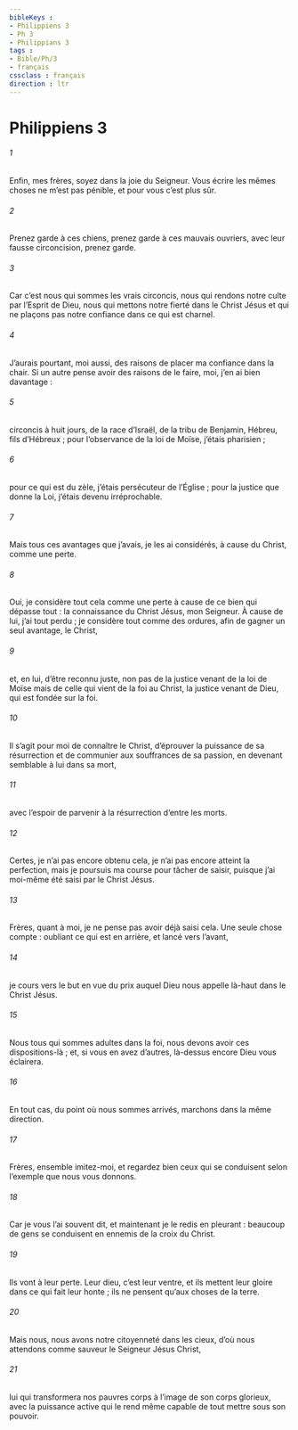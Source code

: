 ```yaml
---
bibleKeys : 
- Philippiens 3
- Ph 3
- Philippians 3
tags : 
- Bible/Ph/3
- français
cssclass : français
direction : ltr
---
```


# Philippiens 3

###### 1
Enfin, mes frères, soyez dans la joie du Seigneur. Vous écrire les mêmes choses ne m’est pas pénible, et pour vous c’est plus sûr.
###### 2
Prenez garde à ces chiens, prenez garde à ces mauvais ouvriers, avec leur fausse circoncision, prenez garde.
###### 3
Car c’est nous qui sommes les vrais circoncis, nous qui rendons notre culte par l’Esprit de Dieu, nous qui mettons notre fierté dans le Christ Jésus et qui ne plaçons pas notre confiance dans ce qui est charnel.
###### 4
J’aurais pourtant, moi aussi, des raisons de placer ma confiance dans la chair. Si un autre pense avoir des raisons de le faire, moi, j’en ai bien davantage :
###### 5
circoncis à huit jours, de la race d’Israël, de la tribu de Benjamin, Hébreu, fils d’Hébreux ; pour l’observance de la loi de Moïse, j’étais pharisien ;
###### 6
pour ce qui est du zèle, j’étais persécuteur de l’Église ; pour la justice que donne la Loi, j’étais devenu irréprochable.
###### 7
Mais tous ces avantages que j’avais, je les ai considérés, à cause du Christ, comme une perte.
###### 8
Oui, je considère tout cela comme une perte à cause de ce bien qui dépasse tout : la connaissance du Christ Jésus, mon Seigneur. À cause de lui, j’ai tout perdu ; je considère tout comme des ordures, afin de gagner un seul avantage, le Christ,
###### 9
et, en lui, d’être reconnu juste, non pas de la justice venant de la loi de Moïse mais de celle qui vient de la foi au Christ, la justice venant de Dieu, qui est fondée sur la foi.
###### 10
Il s’agit pour moi de connaître le Christ, d’éprouver la puissance de sa résurrection et de communier aux souffrances de sa passion, en devenant semblable à lui dans sa mort,
###### 11
avec l’espoir de parvenir à la résurrection d’entre les morts.
###### 12
Certes, je n’ai pas encore obtenu cela, je n’ai pas encore atteint la perfection, mais je poursuis ma course pour tâcher de saisir, puisque j’ai moi-même été saisi par le Christ Jésus.
###### 13
Frères, quant à moi, je ne pense pas avoir déjà saisi cela. Une seule chose compte : oubliant ce qui est en arrière, et lancé vers l’avant,
###### 14
je cours vers le but en vue du prix auquel Dieu nous appelle là-haut dans le Christ Jésus.
###### 15
Nous tous qui sommes adultes dans la foi, nous devons avoir ces dispositions-là ; et, si vous en avez d’autres, là-dessus encore Dieu vous éclairera.
###### 16
En tout cas, du point où nous sommes arrivés, marchons dans la même direction.
###### 17
Frères, ensemble imitez-moi, et regardez bien ceux qui se conduisent selon l’exemple que nous vous donnons.
###### 18
Car je vous l’ai souvent dit, et maintenant je le redis en pleurant : beaucoup de gens se conduisent en ennemis de la croix du Christ.
###### 19
Ils vont à leur perte. Leur dieu, c’est leur ventre, et ils mettent leur gloire dans ce qui fait leur honte ; ils ne pensent qu’aux choses de la terre.
###### 20
Mais nous, nous avons notre citoyenneté dans les cieux, d’où nous attendons comme sauveur le Seigneur Jésus Christ,
###### 21
lui qui transformera nos pauvres corps à l’image de son corps glorieux, avec la puissance active qui le rend même capable de tout mettre sous son pouvoir.
